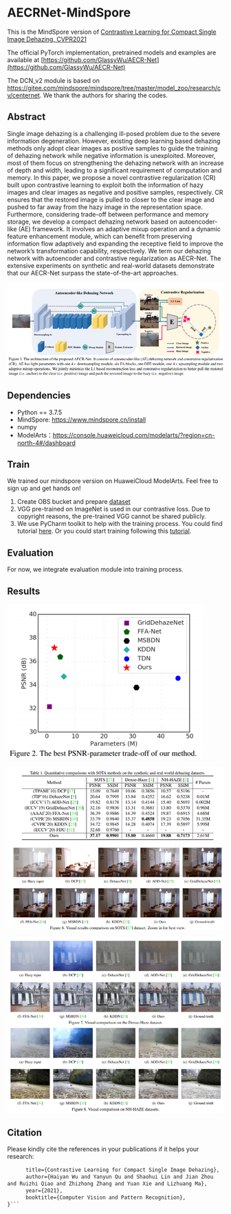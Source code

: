 # AECRNet-MindSpore

This is the MindSpore version of [Contrastive Learning for Compact Single Image Dehazing, CVPR2021](https://arxiv.org/abs/2104.09367)

The official PyTorch implementation, pretrained models and examples are available at [https://github.com/GlassyWu/AECR-Net](https://github.com/GlassyWu/AECR-Net)

The DCN_v2 module is based on https://gitee.com/mindspore/mindspore/tree/master/model_zoo/research/cv/centernet. We thank the authors for sharing the codes. 
## Abstract

Single image dehazing is a challenging ill-posed problem due to the severe information degeneration. However, existing deep learning based dehazing methods only adopt clear images as positive samples to guide the training of dehazing network while negative information is unexploited. Moreover, most of them focus on strengthening the dehazing network with an increase of depth and width, leading to a significant requirement of computation and memory. In this paper, we propose a novel contrastive regularization (CR) built upon contrastive learning to exploit both the information of hazy images and clear images as negative and positive samples, respectively. CR ensures that the restored image is pulled to closer to the clear image and pushed to far away from the hazy image in the representation space. Furthermore, considering trade-off between performance and memory storage, we develop a compact dehazing network based on autoencoder-like (AE) framework. It involves an adaptive mixup operation and a dynamic feature enhancement module, which can benefit from preserving information flow adaptively and expanding the receptive field to improve the network’s transformation capability, respectively. We term our dehazing network with autoencoder and contrastive regularization as AECR-Net. The extensive experiments on synthetic and real-world datasets demonstrate that our AECR-Net surpass the state-of-the-art approaches.

![image-20210413200215378](https://github.com/Booooooooooo/AECRNet-MindSpore/blob/main/images/model.png)

## Dependencies

- Python == 3.7.5
- MindSpore: https://www.mindspore.cn/install
- numpy
- ModelArts：https://console.huaweicloud.com/modelarts/?region=cn-north-4#/dashboard


## Train

We trained our mindspore version on HuaweiCloud ModelArts. Feel free to sign up and get hands on!

1.  Create OBS bucket and prepare [dataset](https://competitions.codalab.org/competitions/28032)
2.  VGG pre-trained on ImageNet is used in our contrastive loss. Due to copyright reasons, the pre-trained VGG cannot be shared publicly. 
3.  We use PyCharm toolkit to help with the training process. You could find tutorial [here](https://support.huaweicloud.com/bestpractice-modelarts/modelarts_10_0021.html). Or you could start training following this [tutorial](https://support.huaweicloud.com/bestpractice-modelarts/modelarts_10_0080.html).

## Evaluation
For now, we integrate evaluation module into training process.

## Results

![image-20210413200307113](https://github.com/Booooooooooo/AECRNet-MindSpore/blob/main/images/trade-off.png)

![image-20210413200327940](https://github.com/Booooooooooo/AECRNet-MindSpore/blob/main/images/results.png)

![image-visual](https://github.com/Booooooooooo/AECRNet-MindSpore/blob/main/images/visual.png)

## Citation
Please kindly cite the references in your publications if it helps your research:
```@inproceedings{wu2021contrastive,
      title={Contrastive Learning for Compact Single Image Dehazing}, 
      author={Haiyan Wu and Yanyun Qu and Shaohui Lin and Jian Zhou and Ruizhi Qiao and Zhizhong Zhang and Yuan Xie and Lizhuang Ma},
      year={2021},
      booktitle={Computer Vision and Pattern Recognition},
}```
